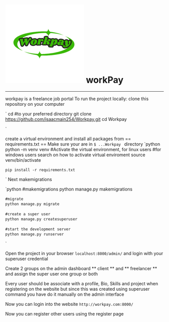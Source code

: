 # ![workpay logo](static/images/Workpay-removebg-preview.png) workPay
----------------------------------------------------------------------


workpay is a freelance job portal
To run the project locally: clone this repository on your computer

`
    cd  #to your preferred directory
    git clone https://github.com/isaacmain254/Workpay.git
    cd Workpay

`

create a virtual environment and install all packages from == requirements.txt ==
 Make sure your are in `$ ...Workpay ` directory
`python
    python -m venv venv
    #Activate the virtual environment, for linux users
    #for windows users search on how to activate virtual enviroment
    source venv/bin/activate

    pip install -r requirements.txt

`
Next makemigrations

`python
    #makemigrations
    python manage.py makemigrations

    #migrate
    python manage.py migrate

    #create a super user
    python manage.py createsuperuser
    
    #start the development server
    python manage.py runserver
`

Open the project in your browser `localhost:8000/admin/` and login with your superuser credential

Create 2 groups on the admin dashboard ** client ** and ** freelancer ** and assign the super user one group or both 

Every user should be associate with a profile, Bio, Skills and project when registering on the website but since this was created using superuser command you have do it manually on the admin interface

Now you can login into the website `http://workpay.com:8000/`

Now you can register other users using the register page
